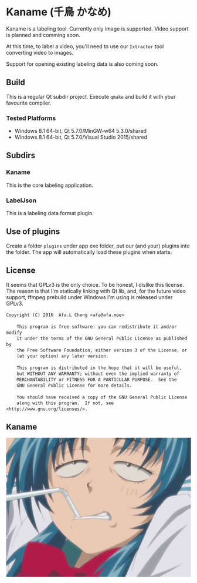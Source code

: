# Kaname (千鳥 かなめ)

Kaname is a labeling tool. Currently only image is supported. Video support is planned and comming soon.

At this time, to label a video, you'll need to use our `Ixtractor` tool converting video to images. 

Support for opening existing labeling data is also coming soon.

## Build
This is a regular Qt subdir project. Execute `qmake` and build it with your favourite compiler.

### Tested Platforms

* Windows 8.1 64-bit, Qt 5.7.0/MinGW-w64 5.3.0/shared
* Windows 8.1 64-bit, Qt 5.7.0/Visual Studio 2015/shared

## Subdirs

### Kaname
This is the core labeling application.

### LabelJson
This is a labeling data format plugin.

## Use of plugins
Create a folder `plugins` under app exe folder, put our (and your) plugins into the folder. The app will automatically load these plugins when starts.

## License
It seems that GPLv3 is the only choice. To be honest, I dislike this license. The reason is that I'm statically linking with Qt lib, 
and, for the future video support, ffmpeg prebuild under Windows I'm using is released under GPLv3.

```
Copyright (C) 2016  Afa.L Cheng <afa@afa.moe>

    This program is free software: you can redistribute it and/or modify
    it under the terms of the GNU General Public License as published by
    the Free Software Foundation, either version 3 of the License, or
    (at your option) any later version.

    This program is distributed in the hope that it will be useful,
    but WITHOUT ANY WARRANTY; without even the implied warranty of
    MERCHANTABILITY or FITNESS FOR A PARTICULAR PURPOSE.  See the
    GNU General Public License for more details.

    You should have received a copy of the GNU General Public License
    along with this program.  If not, see <http://www.gnu.org/licenses/>.
```  

## Kaname
![千鳥 かなめ](Kaname.png)